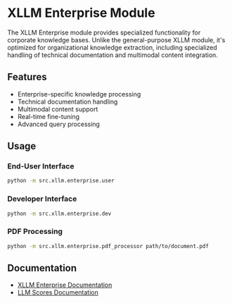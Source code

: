 # XLLM Enterprise Module

The XLLM Enterprise module provides specialized functionality for corporate knowledge bases. Unlike the general-purpose XLLM module, it's optimized for organizational knowledge extraction, including specialized handling of technical documentation and multimodal content integration.

## Features

- Enterprise-specific knowledge processing
- Technical documentation handling
- Multimodal content support
- Real-time fine-tuning
- Advanced query processing

## Usage

### End-User Interface
```bash
python -m src.xllm.enterprise.user
```

### Developer Interface
```bash
python -m src.xllm.enterprise.dev
```

### PDF Processing
```bash
python -m src.xllm.enterprise.pdf_processor path/to/document.pdf
```

## Documentation

- [XLLM Enterprise Documentation](https://github.com/VincentGranville/Large-Language-Models/blob/main/xllm/enterprise/xllm-enterprise.pdf)
- [LLM Scores Documentation](https://github.com/VincentGranville/Large-Language-Models/blob/main/xllm/enterprise/LLM-scores.pdf) 